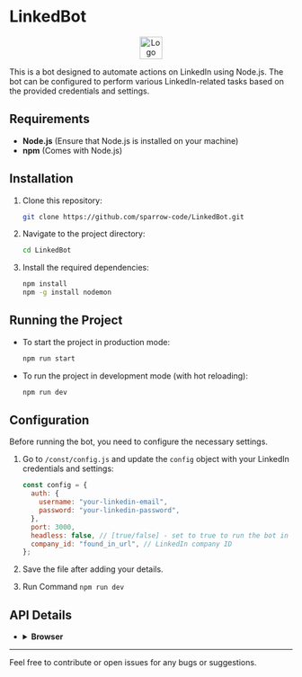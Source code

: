 # LinkedBot

<p align="center">
  <img src="https://res.cloudinary.com/dhcybnykt/image/upload/v1726500021/df22sdhfnnxhvgcsaotn.png" alt="Logo" width="40" height="40" />
</p>

This is a bot designed to automate actions on LinkedIn using Node.js. The bot can be configured to perform various LinkedIn-related tasks based on the provided credentials and settings.

## Requirements

- **Node.js** (Ensure that Node.js is installed on your machine)
- **npm** (Comes with Node.js)

## Installation

1. Clone this repository:
   ```bash
   git clone https://github.com/sparrow-code/LinkedBot.git
   ```
2. Navigate to the project directory:
   ```bash
   cd LinkedBot
   ```
3. Install the required dependencies:
   ```bash
   npm install
   npm -g install nodemon
   ```

## Running the Project

- To start the project in production mode:

  ```bash
  npm run start
  ```

- To run the project in development mode (with hot reloading):
  ```bash
  npm run dev
  ```

## Configuration

Before running the bot, you need to configure the necessary settings.

1. Go to `/const/config.js` and update the `config` object with your LinkedIn credentials and settings:

   ```javascript
   const config = {
     auth: {
       username: "your-linkedin-email",
       password: "your-linkedin-password",
     },
     port: 3000,
     headless: false, // [true/false] - set to true to run the bot in headless mode
     company_id: "found_in_url", // LinkedIn company ID
   };
   ```

2. Save the file after adding your details.
3. Run Command `npm run dev`

## API Details

- <details>
  <summary><strong>Browser</strong></summary>
  /api/v1/browser/start
  /api/v1/browser/stop
  /api/v1/browser/page

  </details>

---

Feel free to contribute or open issues for any bugs or suggestions.
